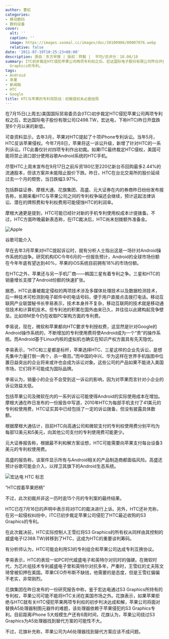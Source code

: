 ```yaml
---
author: 曹虹
categories:
- 移动数码
- 数码设备
cover:
  alt: ''
  caption: ''
  image: https://images.soomal.cc/images/doc/20100906/00007076.webp
  relative: false
date: '2011-07-19T10:25:23+08:00'
description: 源自：东方早报 | 版权：转载 |  平均/总评分：10.00/10
summary: ITC初步裁定HTC侵犯苹果公司两项专利权之后，宏达国际电子股份有限公司昨日开盘跌至6个月以来的新低。不过，此次初裁并非这一历时逾15个月的专利案的最终结果。HTC已在7月16日的声明中表示将对ITC的裁决进行上诉。另外，HTC还补充称，在另一起侵权纠纷中，ITC已初步裁定苹果公司侵犯了HTC最近收购的S3
  Graphics的专利。
tags:
- Android
- 苹果
- 新闻稿
- HTC
- Google
title: HTC与苹果的专利攻防战：初裁侵权未必是结局
---
```


在7月15日(上周五)美国国际贸易委员会(ITC)初步裁定HTC侵犯苹果公司两项专利权之后，宏达国际电子股份有限公司(2498.TW，宏达电，下称HTC)昨日开盘跌至6个月以来的新低。



可查资料显示，去年3月，苹果对HTC提起了十项iPhone专利诉讼。当年5月，HTC反诉苹果侵权。今年7月8日，苹果将这一诉讼升级，新增了针对HTC的一系列诉讼。ITC此番仅针对四项专利作出初裁。如果ITC最终裁定HTC侵权，美国可能将禁止进口部分使用谷歌Android系统的HTC手机。



尽管HTC上周末宣布在9月17日之前斥资180亿至220亿新台币回购最多2.44%的流通股本，但该方案并未能阻止股价下跌。昨日，HTC在台北交易所的股价延续过去一个月的颓势，当日跌幅3.97%。



包括群益证券、摩根大通、花旗集团、高盛、元大证券在内的券商昨日纷纷发布报告称，长期来看HTC与苹果公司之间的专利权争端还会继续，预计这起法律诉讼、潜在的牌照费和专利权费用可能侵蚀HTC的利润率。



摩根大通更是提到，HTC可能已经针对新的手机专利使用权成本计提拨备。不过，HTC方面昨晚最新表态称，在ITC裁决后，HTC尚未划拨额外准备金。



![Apple](https://images.soomal.cc/images/doc/20090417/00000833.webp)



谷歌可能介入



早在去年3月苹果对HTC提起诉讼时，就有分析人士指出这是一场针对Android操作系统的战争。研究机构IDC今年6月的一份报告预计，Android的全球市场份额在今年年底有望达到40%，苹果的iOS系统目前拥有18%的市场份额。



在HTC之外，苹果还与另一手机厂商――韩国三星有着专利之争。三星和HTC的销量增长支撑了Android份额的快速扩张。



据悉，HTC此番被裁定侵权的两项技术涉及多媒体处理技术以及数据检测技术，后一种技术可检测到电子邮件中的电话号码，便于用户直接点击拨打电话。移动互联网产业联盟秘书长李易表示，技术本身并不复杂，移动互联网的技术就是移动通信技术和计算机技术。但专利池的积累在国外由来已久，并往往以此建构起竞争壁垒。比如IBM至今仍在收取PC架构方面的专利费。



李易说，现在，微软和苹果都向HTC要求专利授权费，这显然是针对Google的Android操作系统的，不断增加的专利使用费将使Android成为一个“贵”的操作系统。而Android基于Linux内核的虚拟机也确实在知识产权方面具有先天隐忧。



李易表示，“HTC和三星都是标杆，苹果选择HTC、三星这样的企业先诉讼，是想先集中力量打倒一两个，杀一儆百。”而中国的中兴、华为这样在世界手机版图中位置日益突出的企业将来或许也会成为诉讼对象。这些公司的产品如果不能进入美国市场，它们将不可能成为国际品牌。



李易认为，销量小的企业不会受到这一诉讼的影响，因为对苹果而言针对小企业的诉讼效益太低。



包括苹果公司及微软在内的一系列诉讼可能使得Android的实际使用成本在增加。摩根大通在昨日发布的一份报告中写道，2010年HTC为每部手机支付了41美元的专利权使用费，HTC证实其中已经包括了一定的诉讼拨备，但没有披露具体数额。



根据摩根大通估计，目前HTC向高通公司和微软支付的专利权使用费分别平均为每部12美元和5美元，向其他公司支付的专利使用费可能更少。



元大证券报告称，根据最不利和解方案设想，HTC可能需要向苹果支付每台设备3美元的专利权使用费。



高盛的报告称，该案件显示所有与Android相关的产品制造商都面临风险。高盛还预计谷歌可能会介入，以捍卫其旗下的Android生态系统。



![宏达电 HTC 标志](https://images.soomal.cc/images/doc/20100906/00007076.webp)



“HTC捏着苹果把柄”



不过，此次初裁并非这一历时逾15个月的专利案的最终结果。



HTC已在7月16日的声明中表示将对ITC的裁决进行上诉。另外，HTC还补充称，在另一起侵权纠纷中，ITC已初步裁定苹果公司侵犯了HTC最近收购的S3 Graphics的专利。



在此次裁决前，HTC实际控制人王雪红将S3 Graphics的所有权从同样由其控制的威盛电子(2388.TW)转移到了HTC，这成为HTC的重要谈判筹码。



有分析师认为，HTC可能会利用S3的专利组合和苹果公司达成专利互换协议。



李易表示，HTC的表现一如PC时代威盛电子和英特尔对抗时的强硬。在微软时代，为芯片组技术专利威盛电子曾和英特尔对抗多年，严重时，王雪红的丈夫陈文琦曾被扣押在美国。苹果CEO乔布斯不缺钱，他需要的是态度，但是王雪红偏偏不老实，非常刚烈。



花旗集团在昨日发布的一份研究报告中称，鉴于宏达电通过S3 Graphics所持有的专利权，苹果公司可能不能将HTC关闭在美国市场之外。花旗表示，如果苹果拒绝与HTC就有关HTC侵犯苹果两项专利权的初步判决达成和解，苹果公司将面对替换A5处理器制图元器件的难题，该处理器依赖于苹果侵犯的S3 Graphics专利。目前距离iPhone 5大规模生产还有6周时间，花旗认为，苹果公司绕过S3 Graphics为A5处理器找到替代方案的可能性不大。



不过，花旗补充称，苹果公司为A6处理器找到替代方案应该不成问题。